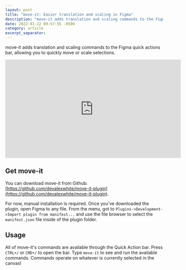 ```yaml
---
layout: post
title: "move-it: Easier translation and scaling in Figma"
description: "move-it adds translation and scaling commands to the Figma quick actions bar."
date: 2022-01-22 09:57:55 -0500
category: article
excerpt_separator:
---
```


move-it adds translation and scaling commands to the Figma quick actions bar, allowing you to quickly move or scale selections.

<!--more-->

<iframe width="560" height="315" src="https://www.youtube.com/embed/88T8G_XXrSA" title="YouTube video player" frameborder="0" allow="accelerometer; autoplay; clipboard-write; encrypted-media; gyroscope; picture-in-picture" allowfullscreen></iframe>

## Get move-it

You can download move-it from Github: [https://github.com/devalexwhite/move-it-plugin](https://github.com/devalexwhite/move-it-plugin).

For now, manual installation is required. Once you've downloaded the plugin, open Figma to any file. From the menu, got to `Plugins->Development->Import plugin from manifest...` and use the file browser to select the `manifest.json` file inside of the plugin folder.

## Usage

All of move-it's commands are available through the Quick Action bar. Press `CTRL+/` or `CMD+/` to open the bar. Type `move-it` to see and run the available commands. Commands operate on whatever is currently selected in the canvas!
